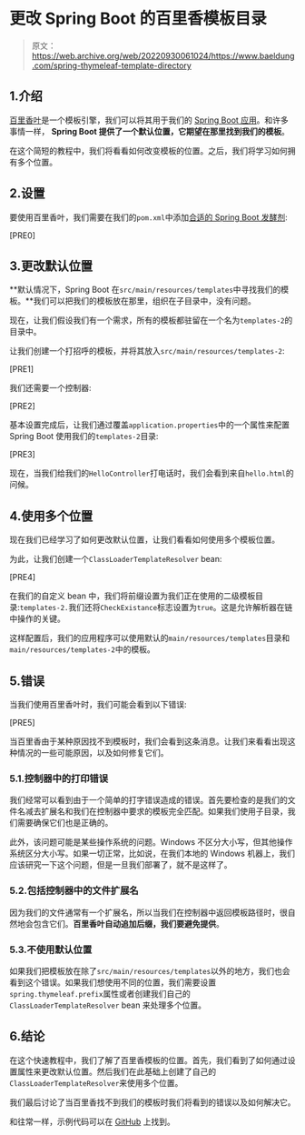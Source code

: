 # 更改 Spring Boot 的百里香模板目录

> 原文：<https://web.archive.org/web/20220930061024/https://www.baeldung.com/spring-thymeleaf-template-directory>

## 1.介绍

[百里香叶](https://web.archive.org/web/20220728105348/https://www.thymeleaf.org/)是一个模板引擎，我们可以将其用于我们的 [Spring Boot 应用](/web/20220728105348/https://www.baeldung.com/spring-boot-crud-thymeleaf)。和许多事情一样， **Spring Boot 提供了一个默认位置，它期望在那里找到我们的模板**。

在这个简短的教程中，我们将看看如何改变模板的位置。之后，我们将学习如何拥有多个位置。

## 2.设置

要使用百里香叶，我们需要在我们的`pom.xml`中添加[合适的 Spring Boot 发酵剂](https://web.archive.org/web/20220728105348/https://search.maven.org/search?q=a:spring-boot-starter-thymeleaf%20AND%20g:org.springframework.boot):

[PRE0]

## 3.更改默认位置

**默认情况下，Spring Boot 在`src/main/resources/templates`中寻找我们的模板。**我们可以把我们的模板放在那里，组织在子目录中，没有问题。

现在，让我们假设我们有一个需求，所有的模板都驻留在一个名为`templates-2`的目录中。

让我们创建一个打招呼的模板，并将其放入`src/main/resources/templates-2`:

[PRE1]

我们还需要一个控制器:

[PRE2]

基本设置完成后，让我们通过覆盖`application.properties`中的一个属性来配置 Spring Boot 使用我们的`templates-2`目录:

[PRE3]

现在，当我们给我们的`HelloController`打电话时，我们会看到来自`hello.html`的问候。

## 4.使用多个位置

现在我们已经学习了如何更改默认位置，让我们看看如何使用多个模板位置。

为此，让我们创建一个`ClassLoaderTemplateResolver` bean:

[PRE4]

在我们的自定义 bean 中，我们将前缀设置为我们正在使用的二级模板目录:`templates-2.`我们还将`CheckExistance`标志设置为`true`。这是允许解析器在链中操作的关键。

这样配置后，我们的应用程序可以使用默认的`main/resources/templates`目录和`main/resources/templates-2`中的模板。

## 5.错误

当我们使用百里香叶时，我们可能会看到以下错误:

[PRE5]

当百里香由于某种原因找不到模板时，我们会看到这条消息。让我们来看看出现这种情况的一些可能原因，以及如何修复它们。

### 5.1.控制器中的打印错误

我们经常可以看到由于一个简单的打字错误造成的错误。首先要检查的是我们的文件名减去扩展名和我们在控制器中要求的模板完全匹配。如果我们使用子目录，我们需要确保它们也是正确的。

此外，该问题可能是某些操作系统的问题。Windows 不区分大小写，但其他操作系统区分大小写。如果一切正常，比如说，在我们本地的 Windows 机器上，我们应该研究一下这个问题，但是一旦我们部署了，就不是这样了。

### 5.2.包括控制器中的文件扩展名

因为我们的文件通常有一个扩展名，所以当我们在控制器中返回模板路径时，很自然地会包含它们。**百里香叶自动追加后缀，我们要避免提供**。

### 5.3.不使用默认位置

如果我们把模板放在除了`src/main/resources/templates`以外的地方，我们也会看到这个错误。如果我们想使用不同的位置，我们需要设置`spring.thymeleaf.prefix`属性或者创建我们自己的`ClassLoaderTemplateResolver` bean 来处理多个位置。

## 6.结论

在这个快速教程中，我们了解了百里香模板的位置。首先，我们看到了如何通过设置属性来更改默认位置。然后我们在此基础上创建了自己的`ClassLoaderTemplateResolver`来使用多个位置。

我们最后讨论了当百里香找不到我们的模板时我们将看到的错误以及如何解决它。

和往常一样，示例代码可以在 [GitHub](https://web.archive.org/web/20220728105348/https://github.com/eugenp/tutorials/tree/master/spring-web-modules/spring-thymeleaf-5) 上找到。